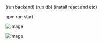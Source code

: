 (run backend)
(run db)
(install react and etc)

npm run start

![image](https://user-images.githubusercontent.com/106527465/192569331-a1d967fb-ba8f-42b1-8db5-9cede5edd2a2.png)


![image](https://user-images.githubusercontent.com/106527465/192569206-30e3c143-5452-41ea-8a9f-c246e8d7880d.png)
